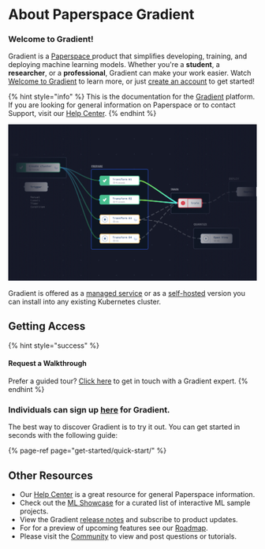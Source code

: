 # About Paperspace Gradient

### **Welcome to Gradient!**

Gradient is a [Paperspace ](https://www.paperspace.com/)product that simplifies developing, training, and deploying machine learning models. Whether you're a **student**, a **researcher**, or a **professional**, Gradient can make your work easier. Watch [Welcome to Gradient](https://www.youtube.com/watch?v=q_HRQxQ3kjM&ab_channel=HelloPaperspace) to learn more, or just [create an account](https://console.paperspace.com/signup?gradient=true) to get started!

{% hint style="info" %}
This is the documentation for the [Gradient](https://paperspace.com/gradient) platform. If you are looking for general information on Paperspace or to contact Support, visit our [Help Center](https://support.paperspace.com).
{% endhint %}

![](.gitbook/assets/image%20%2837%29.png)

Gradient is offered as a [managed service](https://console.paperspace.com/signup?gradient=true) or as a [self-hosted](gradient-private-cloud/about/setup/self-hosted-clusters/) version you can install into any existing Kubernetes cluster.

## Getting Access

{% hint style="success" %}
#### Request a Walkthrough

Prefer a guided tour? [Click here](https://info.paperspace.com/contact-sales-gradient) to get in touch with a Gradient expert.
{% endhint %}

### Individuals can sign up [here](https://console.paperspace.com/signup?gradient=true) for Gradient.

The best way to discover Gradient is to try it out. You can get started in seconds with the following guide:

{% page-ref page="get-started/quick-start/" %}

## Other Resources

* Our [Help Center](https://support.paperspace.com) is a great resource for general Paperspace information.
* Check out the [ML Showcase](https://ml-showcase.paperspace.com/) for a curated list of interactive ML sample projects.
* View the Gradient [release notes](https://updates.paperspace.com/) and subscribe to product updates. 
* For for a preview of upcoming features see our [Roadmap](https://www.paperspace.com/docs#roadmap). 
* Please visit the [Community](http://community.paperspace.com/) to view and post questions or tutorials.

